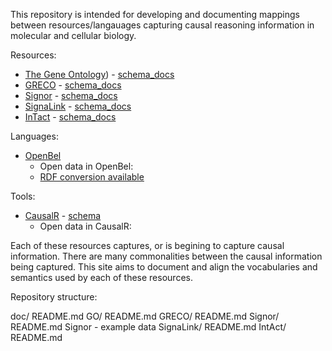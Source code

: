 This repository is intended for developing and documenting mappings
between resources/langauages capturing causal reasoning information in molecular
and cellular biology.

Resources:
  * [The Gene Ontology](http://geneontology.org)) - [schema_docs](doc/GO)
  * [GRECO](http://www.thegreco.org)  - [schema_docs](doc/GRECO)
  * [Signor](http://signor.uniroma2.it/)  - [schema_docs](doc/Signor)
  * [SignaLink](http://signalink.org/)  - [schema_docs](doc/SignaLink)
  * [InTact](http://www.ebi.ac.uk/intact/)  - [schema_docs](doc/InTact)
 
Languages:
  * [OpenBel](http://wiki.openbel.org/display/BLD/Statement+Examples+-+Causal)
    * Open data in OpenBel: 
    * [RDF conversion available](http://wiki.openbel.org/display/BEL2RDF/BEL+to+RDF+Home)
    
Tools:
  * [CausalR]()  - [schema]()
     * Open data in CausalR:

 Each of these resources captures, or is begining to capture causal
 information.  There are many commonalities between the causal information
 being captured.  This site aims to document and align the vocabularies and
 semantics used by each of these resources.
  
 Repository structure:
  
  doc/
    README.md
     GO/
          README.md
     GRECO/
         README.md
     Signor/
         README.md
	 Signor - example data
     SignaLink/
         README.md
     IntAct/
         README.md
 
  
